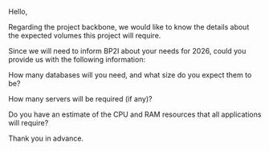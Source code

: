 Hello,

Regarding the project backbone, we would like to know the details about the expected volumes this project will require.

Since we will need to inform BP2I about your needs for 2026, could you provide us with the following information:

How many databases will you need, and what size do you expect them to be?

How many servers will be required (if any)?

Do you have an estimate of the CPU and RAM resources that all applications will require?

Thank you in advance.
